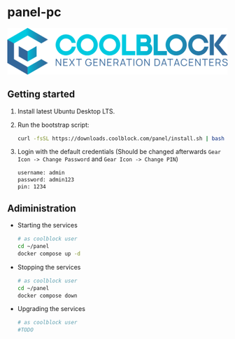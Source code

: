# panel-pc

![coolblock-logo-text](assets/coolblock-logo-text.svg)

## Getting started

1. Install latest Ubuntu Desktop LTS.

2. Run the bootstrap script:

   ```bash
   curl -fsSL https://downloads.coolblock.com/panel/install.sh | bash -s -- --tank-model <tank_model> --serial-number <serial_number> --license-key <license_key>
   ```

3. Login with the default credentials (Should be changed afterwards `Gear Icon -> Change Password` and `Gear Icon -> Change PIN`)

   ```plain
   username: admin
   password: admin123
   pin: 1234
   ```

## Adiministration

- Starting the services

  ```bash
  # as coolblock user
  cd ~/panel
  docker compose up -d
  ```

- Stopping the services

  ```bash
  # as coolblock user
  cd ~/panel
  docker compose down
  ```

- Upgrading the services

  ```bash
  # as coolblock user
  #TODO
  ```
